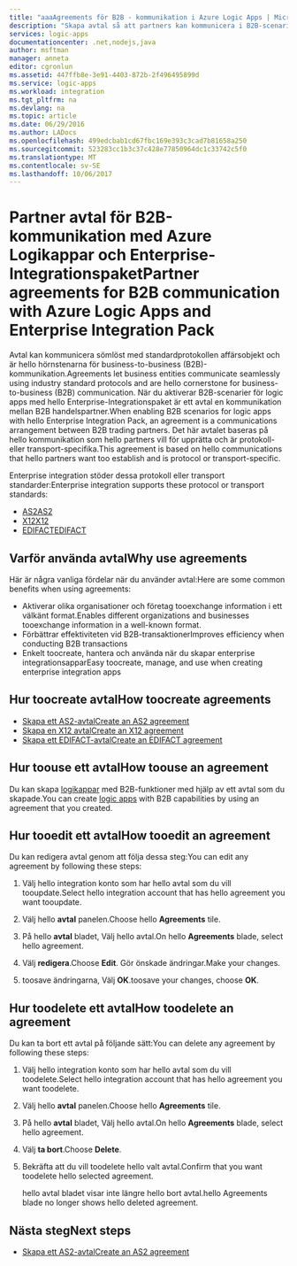 ```yaml
---
title: "aaaAgreements för B2B - kommunikation i Azure Logic Apps | Microsoft Docs"
description: "Skapa avtal så att partners kan kommunicera i B2B-scenarier för Azure Logic Apps och hello Enterprise-Integrationspaket"
services: logic-apps
documentationcenter: .net,nodejs,java
author: msftman
manager: anneta
editor: cgronlun
ms.assetid: 447ffb8e-3e91-4403-872b-2f496495899d
ms.service: logic-apps
ms.workload: integration
ms.tgt_pltfrm: na
ms.devlang: na
ms.topic: article
ms.date: 06/29/2016
ms.author: LADocs
ms.openlocfilehash: 499edcbab1cd67fbc169e393c3cad7b81658a250
ms.sourcegitcommit: 523283cc1b3c37c428e77850964dc1c33742c5f0
ms.translationtype: MT
ms.contentlocale: sv-SE
ms.lasthandoff: 10/06/2017
---
```

# <a name="partner-agreements-for-b2b-communication-with-azure-logic-apps-and-enterprise-integration-pack"></a><span data-ttu-id="b2c8a-103">Partner avtal för B2B-kommunikation med Azure Logikappar och Enterprise-Integrationspaket</span><span class="sxs-lookup"><span data-stu-id="b2c8a-103">Partner agreements for B2B communication with Azure Logic Apps and Enterprise Integration Pack</span></span>

<span data-ttu-id="b2c8a-104">Avtal kan kommunicera sömlöst med standardprotokollen affärsobjekt och är hello hörnstenarna för business-to-business (B2B)-kommunikation.</span><span class="sxs-lookup"><span data-stu-id="b2c8a-104">Agreements let business entities communicate seamlessly using industry standard protocols and are hello cornerstone for business-to-business (B2B) communication.</span></span> <span data-ttu-id="b2c8a-105">När du aktiverar B2B-scenarier för logic apps med hello Enterprise-Integrationspaket är ett avtal en kommunikation mellan B2B handelspartner.</span><span class="sxs-lookup"><span data-stu-id="b2c8a-105">When enabling B2B scenarios for logic apps with hello Enterprise Integration Pack, an agreement is a communications arrangement between B2B trading partners.</span></span> <span data-ttu-id="b2c8a-106">Det här avtalet baseras på hello kommunikation som hello partners vill för upprätta och är protokoll- eller transport-specifika.</span><span class="sxs-lookup"><span data-stu-id="b2c8a-106">This agreement is based on hello communications that hello partners want too establish and is protocol or transport-specific.</span></span>

<span data-ttu-id="b2c8a-107">Enterprise integration stöder dessa protokoll eller transport standarder:</span><span class="sxs-lookup"><span data-stu-id="b2c8a-107">Enterprise integration supports these protocol or transport standards:</span></span>

* [<span data-ttu-id="b2c8a-108">AS2</span><span class="sxs-lookup"><span data-stu-id="b2c8a-108">AS2</span></span>](logic-apps-enterprise-integration-as2.md)
* [<span data-ttu-id="b2c8a-109">X12</span><span class="sxs-lookup"><span data-stu-id="b2c8a-109">X12</span></span>](logic-apps-enterprise-integration-x12.md)
* [<span data-ttu-id="b2c8a-110">EDIFACT</span><span class="sxs-lookup"><span data-stu-id="b2c8a-110">EDIFACT</span></span>](logic-apps-enterprise-integration-edifact.md)

## <a name="why-use-agreements"></a><span data-ttu-id="b2c8a-111">Varför använda avtal</span><span class="sxs-lookup"><span data-stu-id="b2c8a-111">Why use agreements</span></span>

<span data-ttu-id="b2c8a-112">Här är några vanliga fördelar när du använder avtal:</span><span class="sxs-lookup"><span data-stu-id="b2c8a-112">Here are some common benefits when using agreements:</span></span>

* <span data-ttu-id="b2c8a-113">Aktiverar olika organisationer och företag tooexchange information i ett välkänt format.</span><span class="sxs-lookup"><span data-stu-id="b2c8a-113">Enables different organizations and businesses tooexchange information in a well-known format.</span></span>
* <span data-ttu-id="b2c8a-114">Förbättrar effektiviteten vid B2B-transaktioner</span><span class="sxs-lookup"><span data-stu-id="b2c8a-114">Improves efficiency when conducting B2B transactions</span></span>
* <span data-ttu-id="b2c8a-115">Enkelt toocreate, hantera och använda när du skapar enterprise integrationsappar</span><span class="sxs-lookup"><span data-stu-id="b2c8a-115">Easy toocreate, manage, and use when creating enterprise integration apps</span></span>

## <a name="how-toocreate-agreements"></a><span data-ttu-id="b2c8a-116">Hur toocreate avtal</span><span class="sxs-lookup"><span data-stu-id="b2c8a-116">How toocreate agreements</span></span>

* [<span data-ttu-id="b2c8a-117">Skapa ett AS2-avtal</span><span class="sxs-lookup"><span data-stu-id="b2c8a-117">Create an AS2 agreement</span></span>](logic-apps-enterprise-integration-as2.md)
* [<span data-ttu-id="b2c8a-118">Skapa en X12 avtal</span><span class="sxs-lookup"><span data-stu-id="b2c8a-118">Create an X12 agreement</span></span>](logic-apps-enterprise-integration-x12.md)
* [<span data-ttu-id="b2c8a-119">Skapa ett EDIFACT-avtal</span><span class="sxs-lookup"><span data-stu-id="b2c8a-119">Create an EDIFACT agreement</span></span>](logic-apps-enterprise-integration-edifact.md)

## <a name="how-toouse-an-agreement"></a><span data-ttu-id="b2c8a-120">Hur toouse ett avtal</span><span class="sxs-lookup"><span data-stu-id="b2c8a-120">How toouse an agreement</span></span>

<span data-ttu-id="b2c8a-121">Du kan skapa [logikappar](logic-apps-what-are-logic-apps.md "Lär dig mer om Logic apps") med B2B-funktioner med hjälp av ett avtal som du skapade.</span><span class="sxs-lookup"><span data-stu-id="b2c8a-121">You can create [logic apps](logic-apps-what-are-logic-apps.md "Learn about Logic apps") with B2B capabilities by using an agreement that you created.</span></span>

## <a name="how-tooedit-an-agreement"></a><span data-ttu-id="b2c8a-122">Hur tooedit ett avtal</span><span class="sxs-lookup"><span data-stu-id="b2c8a-122">How tooedit an agreement</span></span>

<span data-ttu-id="b2c8a-123">Du kan redigera avtal genom att följa dessa steg:</span><span class="sxs-lookup"><span data-stu-id="b2c8a-123">You can edit any agreement by following these steps:</span></span>

1. <span data-ttu-id="b2c8a-124">Välj hello integration konto som har hello avtal som du vill tooupdate.</span><span class="sxs-lookup"><span data-stu-id="b2c8a-124">Select hello integration account that has hello agreement you want tooupdate.</span></span>

2. <span data-ttu-id="b2c8a-125">Välj hello **avtal** panelen.</span><span class="sxs-lookup"><span data-stu-id="b2c8a-125">Choose hello **Agreements** tile.</span></span>

3. <span data-ttu-id="b2c8a-126">På hello **avtal** bladet, Välj hello avtal.</span><span class="sxs-lookup"><span data-stu-id="b2c8a-126">On hello **Agreements** blade, select hello agreement.</span></span>

4. <span data-ttu-id="b2c8a-127">Välj **redigera**.</span><span class="sxs-lookup"><span data-stu-id="b2c8a-127">Choose **Edit**.</span></span> <span data-ttu-id="b2c8a-128">Gör önskade ändringar.</span><span class="sxs-lookup"><span data-stu-id="b2c8a-128">Make your changes.</span></span>

5. <span data-ttu-id="b2c8a-129">toosave ändringarna, Välj **OK**.</span><span class="sxs-lookup"><span data-stu-id="b2c8a-129">toosave your changes, choose **OK**.</span></span>

## <a name="how-toodelete-an-agreement"></a><span data-ttu-id="b2c8a-130">Hur toodelete ett avtal</span><span class="sxs-lookup"><span data-stu-id="b2c8a-130">How toodelete an agreement</span></span>

<span data-ttu-id="b2c8a-131">Du kan ta bort ett avtal på följande sätt:</span><span class="sxs-lookup"><span data-stu-id="b2c8a-131">You can delete any agreement by following these steps:</span></span>

1. <span data-ttu-id="b2c8a-132">Välj hello integration konto som har hello avtal som du vill toodelete.</span><span class="sxs-lookup"><span data-stu-id="b2c8a-132">Select hello integration account that has hello agreement you want toodelete.</span></span>
2. <span data-ttu-id="b2c8a-133">Välj hello **avtal** panelen.</span><span class="sxs-lookup"><span data-stu-id="b2c8a-133">Choose hello **Agreements** tile.</span></span>
3. <span data-ttu-id="b2c8a-134">På hello **avtal** bladet, Välj hello avtal.</span><span class="sxs-lookup"><span data-stu-id="b2c8a-134">On hello **Agreements** blade, select hello agreement.</span></span>
4. <span data-ttu-id="b2c8a-135">Välj **ta bort**.</span><span class="sxs-lookup"><span data-stu-id="b2c8a-135">Choose **Delete**.</span></span>
5. <span data-ttu-id="b2c8a-136">Bekräfta att du vill toodelete hello valt avtal.</span><span class="sxs-lookup"><span data-stu-id="b2c8a-136">Confirm that you want toodelete hello selected agreement.</span></span>

    <span data-ttu-id="b2c8a-137">hello avtal bladet visar inte längre hello bort avtal.</span><span class="sxs-lookup"><span data-stu-id="b2c8a-137">hello Agreements blade no longer shows hello deleted agreement.</span></span>

## <a name="next-steps"></a><span data-ttu-id="b2c8a-138">Nästa steg</span><span class="sxs-lookup"><span data-stu-id="b2c8a-138">Next steps</span></span>
* [<span data-ttu-id="b2c8a-139">Skapa ett AS2-avtal</span><span class="sxs-lookup"><span data-stu-id="b2c8a-139">Create an AS2 agreement</span></span>](logic-apps-enterprise-integration-as2.md)
